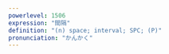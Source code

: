 ```yaml
---
powerlevel: 1506
expression: "間隔"
definition: "(n) space; interval; SPC; (P)"
pronunciation: "かんかく"
---
```

